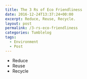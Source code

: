 ```yaml
---
title: The 3 Rs of Eco Friendliness
date: 2016-12-24T13:37:24+00:00
excerpt: Reduce, Reuse, Recycle.
layout: post
permalink: /3-rs-eco-friendliness
categories: Tumblelog
tags:
  - Environment
  - Post
---
```

  * Reduce
  * Reuse
  * Recycle
